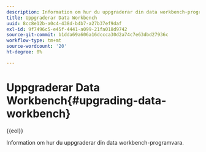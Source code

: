 ```yaml
---
description: Information om hur du uppgraderar din data workbench-programvara.
title: Uppgraderar Data Workbench
uuid: 8cc8e12b-a0c4-438d-b4b7-a27b37ef9daf
exl-id: 9f7496c5-e45f-4441-a099-21fa018d9742
source-git-commit: b1dda69a606a16dccca30d2a74c7e63dbd27936c
workflow-type: tm+mt
source-wordcount: '20'
ht-degree: 0%

---
```


# Uppgraderar Data Workbench{#upgrading-data-workbench}

{{eol}}

Information om hur du uppgraderar din data workbench-programvara.
